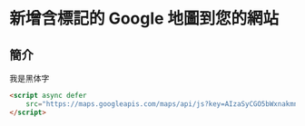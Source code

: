 # 新增含標記的 Google 地圖到您的網站

## 簡介
<font face="黑體">我是黑体字</font>
```html
<script async defer
    src="https://maps.googleapis.com/maps/api/js?key=AIzaSyCGO5bWxnakmnsDVzWrhMhLqACbbwLf6JA&callback=initMap">
</script>
```

```

```
